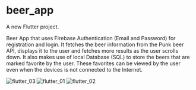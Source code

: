 # beer_app

A new Flutter project.

Beer App that uses Firebase Authentication (Email and Password) for registration and login. 
It fetches the beer information from the Punk beer API, displays it to the user and fetches more results as the user scrolls down.
It also makes use of local Database (SQL) to store the beers that are marked favorite by the user. These favorites can be viewed by the user even when the devices is not connected to the Internet.

![flutter_03](https://user-images.githubusercontent.com/39939752/77818909-8a256f00-70fc-11ea-913d-4a287a967489.png)
![flutter_01](https://user-images.githubusercontent.com/39939752/77818912-8c87c900-70fc-11ea-8fdd-c34a87cd1a17.png)
![flutter_02](https://user-images.githubusercontent.com/39939752/77818915-8db8f600-70fc-11ea-9db0-0e863287788d.png)
